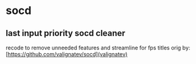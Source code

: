 # socd
## last input priority socd cleaner
recode to remove unneeded features and streamline for fps titles 
orig by: [https://github.com/valignatev/socd](valignatev)
